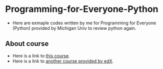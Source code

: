 # Programming-for-Everyone-Python
- Here are exmaple codes written by me for Programming for Everyone (Python) provided by Michigan Univ to review python again.

## About course
- Here is a link to [this course](https://www.coursera.org/course/pythonlearn).
- Here is a link to [another course provided by edX](https://courses.edx.org/courses/course-v1:MITx+6.00.1x_6+2T2015/).
